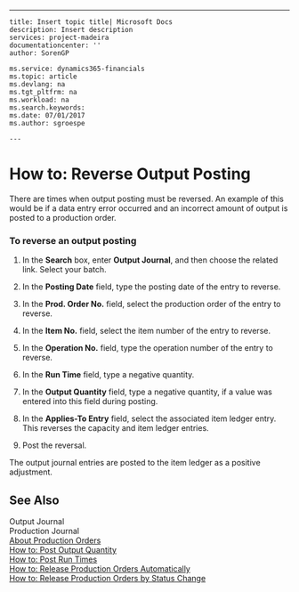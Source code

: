 ---
    title: Insert topic title| Microsoft Docs
    description: Insert description
    services: project-madeira
    documentationcenter: ''
    author: SorenGP

    ms.service: dynamics365-financials
    ms.topic: article
    ms.devlang: na
    ms.tgt_pltfrm: na
    ms.workload: na
    ms.search.keywords:
    ms.date: 07/01/2017
    ms.author: sgroespe

    ---
# How to: Reverse Output Posting
There are times when output posting must be reversed. An example of this would be if a data entry error occurred and an incorrect amount of output is posted to a production order.  
  
### To reverse an output posting  
  
1.  In the **Search** box, enter **Output Journal**, and then choose the related link. Select your batch.  
  
2.  In the **Posting Date** field, type the posting date of the entry to reverse.  
  
3.  In the **Prod. Order No.** field, select the production order of the entry to reverse.  
  
4.  In the **Item No.** field, select the item number of the entry to reverse.  
  
5.  In the **Operation No.** field, type the operation number of the entry to reverse.  
  
6.  In the **Run Time** field, type a negative quantity.  
  
7.  In the **Output Quantity** field, type a negative quantity, if a value was entered into this field during posting.  
  
8.  In the **Applies-To Entry** field, select the associated item ledger entry. This reverses the capacity and item ledger entries.  
  
9. Post the reversal.  
  
 The output journal entries are posted to the item ledger as a positive adjustment.  
  
## See Also  
 Output Journal   
 Production Journal   
 [About Production Orders](../Production/about-production-orders.md)   
 [How to: Post Output Quantity](../Production/how-to-post-output-quantity.md)   
 [How to: Post Run Times](../Production/how-to-post-run-times.md)   
 [How to: Release Production Orders Automatically](../OperationsPlanning/how-to-release-production-orders-automatically.md)   
 [How to: Release Production Orders by Status Change](../OperationsPlanning/how-to-release-production-orders-by-status-change.md)